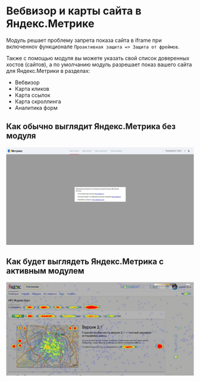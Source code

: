 # Вебвизор и карты сайта в Яндекс.Метрике

Модуль решает проблему запрета показа сайта в iframe при включенноv функционале `Проактивная защита => Защита от фреймов`.

Также с помощью модуля вы можете указать свой список доверенных хостов (сайтов), а по умолчанию модуль разрешает показ вашего сайта для Яндекс.Метрики в разделах:
* Вебвизор
* Карта кликов
* Карта ссылок
* Карта скроллинга
* Аналитика форм

## Как обычно выглядит Яндекс.Метрика без модуля
![yandex_metrika_before.jpg](files/yandex_metrika_before.jpg)


## Как будет выглядеть Яндекс.Метрика с активным модулем

![yandex_metrika_after.jpg](files/yandex_metrika_after.jpg)



